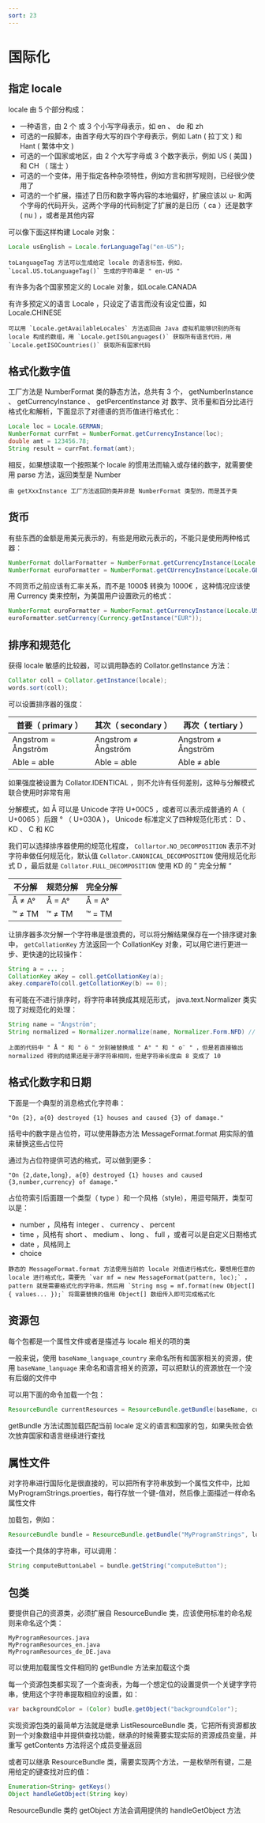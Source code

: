 ```yaml
---
sort: 23
---
```


# 国际化



## 指定 locale

locale 由 5 个部分构成：

- 一种语言，由 2 个 或 3 个小写字母表示，如 en 、 de 和 zh
- 可选的一段脚本，由首字母大写的四个字母表示，例如 Latn ( 拉丁文 ) 和 Hant ( 繁体中文 )
- 可选的一个国家或地区，由 2 个大写字母或 3 个数字表示，例如 US ( 美国 ) 和 CH （ 瑞士 ）
- 可选的一个变体，用于指定各种杂项特性，例如方言和拼写规则，已经很少使用了
- 可选的一个扩展，描述了日历和数字等内容的本地偏好，扩展应该以 u- 和两个字母的代码开头，这两个字母的代码制定了扩展的是日历（ ca ）还是数字 ( nu ) ，或者是其他内容

可以像下面这样构建 Locale 对象：

```java
Locale usEnglish = Locale.forLanguageTag("en-US");
```

```tip
toLanguageTag 方法可以生成给定 locale 的语言标签，例如，`Local.US.toLanguageTag()` 生成的字符串是 " en-US "
```

有许多为各个国家预定义的 Locale 对象，如Locale.CANADA

有许多预定义的语言 Locale ，只设定了语言而没有设定位置，如 Locale.CHINESE

```note
可以用 `Locale.getAvailableLocales` 方法返回由 Java 虚拟机能够识别的所有 locale 构成的数组，用 `Locale.getISOLanguages()` 获取所有语言代码，用 `Locale.getISOCountries()` 获取所有国家代码
```



## 格式化数字值

工厂方法是 NumberFormat 类的静态方法，总共有 3 个， getNumberInstance 、 getCurrencyInstance 、 getPercentInstance 对 数字、货币量和百分比进行格式化和解析，下面显示了对德语的货币值进行格式化：

```java
Locale loc = Locale.GERMAN;
NumberFormat currFmt = NumberFormat.getCurrencyInstance(loc);
double amt = 123456.78;
String result = currFmt.format(amt);
```

相反，如果想读取一个按照某个 locale 的惯用法而输入或存储的数字，就需要使用 parse 方法，返回类型是 Number

```tip
由 getXxxInstance 工厂方法返回的类并非是 NumberFormat 类型的，而是其子类
```



## 货币

有些东西的金额是用美元表示的，有些是用欧元表示的，不能只是使用两种格式器：

```java
NumberFormat dollarFormatter = NumberFormat.getCurrencyInstance(Locale.US);
NumberFormat euroFormatter = NumberFormat.getCUrrencyInstance(Locale.GERMANY);
```

不同货币之前应该有汇率关系，而不是 1000$ 转换为 1000€ ，这种情况应该使用 Currency 类来控制，为美国用户设置欧元的格式：

```java
NumberFormat euroFormatter = NumberFormat.getCurrencyInstance(Locale.US);
euroFormatter.setCurrency(Currency.getInstance("EUR"));
```



## 排序和规范化

获得 locale 敏感的比较器，可以调用静态的 Collator.getInstance 方法：

```java
Collator coll = Collator.getInstance(locale);
words.sort(coll);
```

可以设置排序器的强度：

| 首要（ primary ）   | 其次（ secondary ） | 再次（ tertiary ）  |
| ------------------- | ------------------- | ------------------- |
| Angstrom = Ångström | Angstrom ≠ Ångström | Angstrom ≠ Ångström |
| Able = able         | Able = able         | Able ≠ able         |

如果强度被设置为 Collator.IDENTICAL ，则不允许有任何差别，这种与分解模式联合使用时非常有用

分解模式，如 Å 可以是 Unicode 字符 U+00C5 ，或者可以表示成普通的  A（ U+0065 ）后跟 ° （ U+030A ）， Unicode 标准定义了四种规范化形式： D 、 KD 、 C 和 KC 

我们可以选择排序器使用的规范化程度， `Collartor.NO_DECOMPOSITION` 表示不对字符串做任何规范化，默认值 `Collator.CANONICAL_DECOMPOSITION` 使用规范化形式 D ，最后就是 `Collator.FULL_DECOMPOSITION` 使用 KD 的 ” 完全分解 “

| 不分解 | 规范分解 | 完全分解 |
| ------ | -------- | -------- |
| Å ≠ A° | Å = A°   | Å = A°   |
| ™ ≠ TM | ™ ≠ TM   | ™ = TM   |

让排序器多次分解一个字符串是很浪费的，可以将分解结果保存在一个排序键对象中， `getCollationKey` 方法返回一个 CollationKey 对象，可以用它进行更进一步、更快速的比较操作：

```java
String a = ... ;
CollationKey aKey = coll.getCollationKey(a);
akey.compareTo(coll.getCollationKey(b) == 0);
```

有可能在不进行排序时，将字符串转换成其规范形式， java.text.Normalizer 类实现了对规范化的处理：

```java
String name = "Ångström";
String normalized = Normalizer.normalize(name, Normalizer.Form.NFD)	// 使用 D 规范化形式
```

```tip
上面的代码中 " Å " 和 " ö " 分别被替换成 " A° " 和 " ο¨ " ，但是若直接输出 normalized 得到的结果还是于源字符串相同，但是字符串长度由 8 变成了 10
```



## 格式化数字和日期

下面是一个典型的消息格式化字符串：

```
"On {2}, a{0} destroyed {1} houses and caused {3} of damage."
```

括号中的数字是占位符，可以使用静态方法 MessageFormat.format 用实际的值来替换这些占位符

通过为占位符提供可选的格式，可以做到更多：

```
"On {2,date,long}, a{0} destroyed {1} houses and caused {3,number,currency} of damage."
```

占位符索引后面跟一个类型（ type ）和一个风格（style），用逗号隔开，类型可以是：

- number ，风格有 integer 、 currency 、 percent
- time ，风格有 short 、 medium 、 long 、 full ，或者可以是自定义日期格式
- date ，风格同上
- choice

```warning
静态的 MessageFormat.format 方法使用当前的 locale 对值进行格式化，要想用任意的 locale 进行格式化，需要先 `var mf = new MessageFormat(pattern, loc);` ， pattern 就是需要格式化的字符串，然后用 `String msg = mf.format(new Object[] { values... });` 将需要替换的值用 Object[] 数组传入即可完成格式化
```



## 资源包

每个包都是一个属性文件或者是描述与 locale 相关的项的类

一般来说，使用 `baseName_language_country` 来命名所有和国家相关的资源，使用 `baseName_language` 来命名和语言相关的资源，可以把默认的资源放在一个没有后缀的文件中

可以用下面的命令加载一个包：

```java
ResourceBundle currentResources = ResourceBundle.getBundle(baseName, currentLocale);
```

getBundle 方法试图加载匹配当前 locale 定义的语言和国家的包，如果失败会依次放弃国家和语言继续进行查找



## 属性文件

对字符串进行国际化是很直接的，可以把所有字符串放到一个属性文件中，比如 MyProgramStrings.proerties，每行存放一个键-值对，然后像上面描述一样命名属性文件

加载包，例如：

```java
ResourceBundle bundle = ResourceBundle.getBundle("MyProgramStrings", locale);
```

查找一个具体的字符串，可以调用：

```java
String computeButtonLabel = bundle.getString("computeButton");
```



## 包类

要提供自己的资源类，必须扩展自 ResourceBundle 类，应该使用标准的命名规则来命名这个类：

```
MyProgramResources.java
MyProgramResources_en.java
MyProgramResources_de_DE.java
```

可以使用加载属性文件相同的 getBundle 方法来加载这个类

每一个资源包类都实现了一个查询表，为每一个想定位的设置提供一个关键字字符串，使用这个字符串提取相应的设置，如：

```java
var backgroundColor = (Color) budle.getObject("backgroundColor");
```

实现资源包类的最简单方法就是继承 ListResourceBundle 类，它把所有资源都放到一个对象数组中并提供查找功能，继承的时候需要实现实际的资源成员变量，并重写 getContents 方法将这个成员变量返回

或者可以继承 ResourceBundle 类，需要实现两个方法，一是枚举所有键，二是用给定的键查找对应的值：

```java
Enumeration<String> getKeys()
Object handleGetObject(String key)
```

ResourceBundle 类的 getObject 方法会调用提供的 handleGetObject 方法
